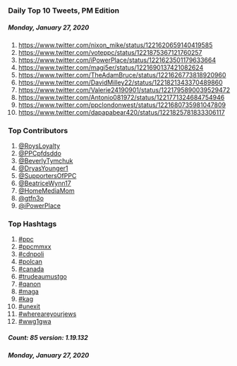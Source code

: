 ### Daily Top 10 Tweets, PM Edition
##### Monday, January 27, 2020
 1) https://www.twitter.com/nixon_mike/status/1221620659140419585
 2) https://www.twitter.com/voteppc/status/1221875367121760257
 3) https://www.twitter.com/iPowerPlace/status/1221623501179633664
 4) https://www.twitter.com/magi5er/status/1221690137421082624
 5) https://www.twitter.com/TheAdamBruce/status/1221626773818920960
 6) https://www.twitter.com/DavidMilley22/status/1221821343370489860
 7) https://www.twitter.com/Valerie24190901/status/1221795890039529472
 8) https://www.twitter.com/Antonio081972/status/1221771324684754946
 9) https://www.twitter.com/ppclondonwest/status/1221680735981047809
10) https://www.twitter.com/dapapabear420/status/1221825781833306117

### Top Contributors
  1) [@RoysLoyalty](https://www.twitter.com/RoysLoyalty)
  2) [@PPCpfdsddo](https://www.twitter.com/PPCpfdsddo)
  3) [@BeverlyTymchuk](https://www.twitter.com/BeverlyTymchuk)
  4) [@DryasYounger1](https://www.twitter.com/DryasYounger1)
  5) [@SupportersOfPPC](https://www.twitter.com/SupportersOfPPC)
  6) [@BeatriceWynn17](https://www.twitter.com/BeatriceWynn17)
  7) [@HomeMediaMom](https://www.twitter.com/HomeMediaMom)
  8) [@gtfn3o](https://www.twitter.com/gtfn3o)
  9) [@iPowerPlace](https://www.twitter.com/iPowerPlace)


### Top Hashtags

  1) [#ppc](https://www.twitter.com/hashtag/ppc)
  2) [#ppcmmxx](https://www.twitter.com/hashtag/ppcmmxx)
  3) [#cdnpoli](https://www.twitter.com/hashtag/cdnpoli)
  4) [#polcan](https://www.twitter.com/hashtag/polcan)
  5) [#canada](https://www.twitter.com/hashtag/canada)
  6) [#trudeaumustgo](https://www.twitter.com/hashtag/trudeaumustgo)
  7) [#qanon](https://www.twitter.com/hashtag/qanon)
  8) [#maga](https://www.twitter.com/hashtag/maga)
  9) [#kag](https://www.twitter.com/hashtag/kag)
 10) [#unexit](https://www.twitter.com/hashtag/unexit)
 11) [#whereareyourjews](https://www.twitter.com/hashtag/whereareyourjews)
 12) [#wwg1gwa](https://www.twitter.com/hashtag/wwg1gwa)

##### Count: 85	version: 1.19.132
##### Monday, January 27, 2020

